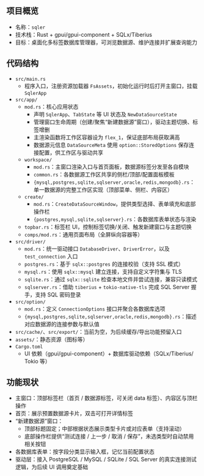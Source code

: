 ## 项目概览
- 名称：`sqler`
- 技术栈：Rust + gpui/gpui-component + SQLx/Tiberius
- 目标：桌面化多标签数据库管理器，可浏览数据源、维护连接并扩展查询能力

## 代码结构
- `src/main.rs`
  - 程序入口，注册资源加载器 `FsAssets`，初始化运行时后打开主窗口，挂载 `SqlerApp`
- `src/app/`
  - `mod.rs`：核心应用状态
    - 声明 `SqlerApp`、`TabState` 等 UI 状态及 `NewDataSourceState`
    - 管理窗口生命周期（创建/聚焦“新建数据源”窗口），驱动主题切换、标签增删
    - 主渲染函数将工作区容器设为 `flex_1`，保证底部布局获取满高
    - 数据源元信息 `DataSourceMeta` 使用 `option::StoredOptions` 保存连接配置，供工作区与驱动共享
  - `workspace/`
    - `mod.rs`：主窗口渲染入口与首页面板，数据源标签分发至各自模块
    - `common.rs`：各数据源工作区共享的侧栏/顶部/配置面板模板
    - `{mysql,postgres,sqlite,sqlserver,oracle,redis,mongodb}.rs`：单一数据源的完整工作区实现（顶部菜单、侧栏、内容区）
  - `create/`
    - `mod.rs`：`CreateDataSourceWindow`，提供类型选择、表单填充和底部操作栏
    - `{postgres,mysql,sqlite,sqlserver}.rs`：各数据库表单状态与渲染
  - `topbar.rs`：标签栏 UI，控制标签切换/关闭、触发新建窗口与主题切换
  - `comps/mod.rs`：通用页面布局（全屏纵向容器等）
- `src/driver/`
  - `mod.rs`：统一驱动接口 `DatabaseDriver`、`DriverError`，以及 `test_connection` 入口
  - `postgres.rs`：基于 `sqlx::postgres` 的连接校验（支持 SSL 模式）
  - `mysql.rs`：使用 `sqlx::mysql` 建立连接，支持自定义字符集与 TLS
  - `sqlite.rs`：通过 `sqlx::sqlite` 检查本地文件并尝试连接，兼容只读模式
  - `sqlserver.rs`：借助 `tiberius` + `tokio-native-tls` 完成 SQL Server 握手，支持 SQL 密码登录
- `src/option/`
  - `mod.rs`：定义 `ConnectionOptions` 接口并聚合各数据库选项
  - `{mysql,postgres,sqlite,sqlserver,oracle,redis,mongodb}.rs`：描述对应数据源的连接参数与默认值
- `src/cache/`、`src/export/`：当前为空，为后续缓存/导出功能预留入口
- `assets/`：静态资源（图标等）
- `Cargo.toml`
  - UI 依赖（gpui/gpui-component）+ 数据库驱动依赖（SQLx/Tiberius/ Tokio 等）

## 功能现状
- 主窗口：顶部标签栏（首页 / 数据源标签，可关闭 data 标签）、内容区与顶栏操作
- 首页：展示预置数据源卡片，双击可打开详情标签
- “新建数据源”窗口：
  - 顶部标题固定；中部根据状态展示类型卡片或对应表单（支持滚动）
  - 底部操作栏提供“测试连接 / 上一步 / 取消 / 保存”，未选类型时自动禁用相关按钮
- 各数据库表单：按字段分类显示输入框，记忆当前配置状态
- 驱动层：接入 PostgreSQL / MySQL / SQLite / SQL Server 的真实连接测试逻辑，为后续 UI 调用奠定基础
